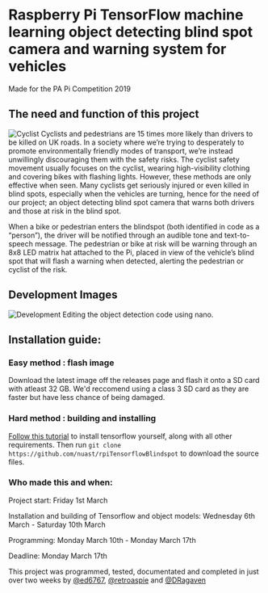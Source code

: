 # Raspberry Pi TensorFlow machine learning object detecting blind spot camera and warning system for vehicles
Made for the PA Pi Competition 2019

## The need and function of this project
![Cyclist](https://github.com/nuast/rpiTensorflowBlindspot/blob/master/documentation/pexels-photo-1458935.jpeg)
Cyclists and pedestrians are 15 times more likely than drivers to be killed on UK roads. In a society where we’re trying to desperately to promote environmentally friendly modes of transport, we’re instead unwillingly discouraging them with the safety risks. The cyclist safety movement usually focuses on the cyclist, wearing high-visibility clothing and covering bikes with flashing lights. However, these methods are only effective when seen. Many cyclists get seriously injured or even killed in blind spots, especially when the vehicles are turning, hence for the need of our project; an object detecting blind spot camera that warns both drivers and those at risk in the blind spot.

When a bike or pedestrian enters the blindspot (both identified in code as a “person”), the driver will be notified through an audible tone and text-to-speech message. The pedestrian or bike at risk will be warning through an 8x8 LED matrix hat attached to the Pi, placed in view of the vehicle’s blind spot that will flash a warning when detected, alerting the pedestrian or cyclist of the risk.

## Development Images
![Development](https://raw.githubusercontent.com/nuast/rpiTensorflowBlindspot/master/documentation/IMG_20190311_123431.jpg)
Editing the object detection code using nano.

## Installation guide:
### Easy method : flash image
Download the latest image off the releases page and flash it onto a SD card with atleast 32 GB. We'd reccomend using a class 3 SD card as they are faster but have less chance of being damaged.

### Hard method : building and installing
[Follow this tutorial](https://github.com/EdjeElectronics/TensorFlow-Object-Detection-on-the-Raspberry-Pi) to install tensorflow yourself, along with all other requirements. Then run `git clone https://github.com/nuast/rpiTensorflowBlindspot` to download the source files.

### Who made this and when:
Project start: Friday 1st March

Installation and building of Tensorflow and object models: Wednesday 6th March - Saturday 10th March

Programming: Monday March 10th - Monday March 17th

Deadline: Monday March 17th

This project was programmed, tested, documentated and completed in just over two weeks by [@ed6767](https://github.com/ed6767), [@retroaspie](https://github.com/retroaspie) and [@DRagaven](https://github.com/DRagaven)
